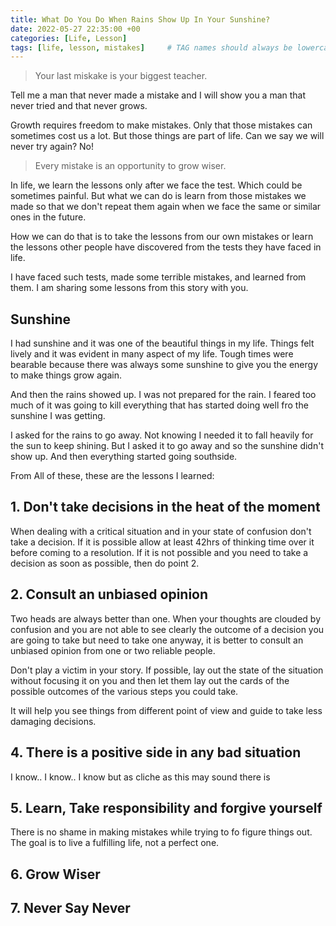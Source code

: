 ```yaml
---
title: What Do You Do When Rains Show Up In Your Sunshine?
date: 2022-05-27 22:35:00 +00
categories: [Life, Lesson]
tags: [life, lesson, mistakes]     # TAG names should always be lowercase
---
```


> Your last miskake is your biggest teacher.

Tell me a man that never made a mistake and I will show you a man that never tried and that never grows.

Growth requires freedom to make mistakes. Only that those mistakes can sometimes cost us a lot. But those things are part of life. Can we say we will never try again? No!

> Every mistake is an opportunity to grow wiser.

In life, we learn the lessons only after we face the test. Which could be sometimes painful. But what we can do is learn from those mistakes we made so that we don't repeat them again when we face the same or similar ones in the future.

How we can do that is to take the lessons from our own mistakes or learn the lessons other people have discovered from the tests they have faced in life.

I have faced such tests, made some terrible mistakes, and learned from them. I am sharing some lessons from this story with you.

## Sunshine

I had sunshine and it was one of the beautiful things in my life. Things felt lively and it was evident in many aspect of my life. Tough times were bearable because there was always some sunshine to give you the energy to make things grow again.

And then the rains showed up. I was not prepared for the rain. I feared too much of it was going to kill everything that has started doing well fro  the sunshine I was getting.

I asked for the rains to go away. Not knowing I needed it to fall heavily for the sun to keep shining. But I asked it to go away and so the sunshine didn't show up. And then everything started going  southside.

From All of these, these are the lessons I learned:

## 1. Don't take decisions in the heat of the moment

When dealing with a critical situation and in your state of confusion don't take a decision. If it is possible allow at least 42hrs of thinking time over it before coming to a resolution. If it is not possible and you need to take a decision as soon as possible, then do point 2.

## 2. Consult an unbiased opinion

Two heads are always better than one. When your thoughts are clouded by confusion and you are not able to see clearly the outcome of a decision you are going to take but need to take one anyway, it is better to consult an unbiased opinion from one or two reliable people.

Don't play a victim in your story. If possible, lay out the state of the situation without focusing it on you and then let them lay out the cards of the possible outcomes of the various steps you could take.

It will help you see things from different point of view and guide to take less damaging decisions.

## 4. There is a positive side in any bad situation

I know.. I know.. I know but as cliche as this may sound there is 

## 5. Learn, Take responsibility and forgive yourself

There is no shame in making mistakes while trying to fo figure things out. The goal is to live a fulfilling life, not a perfect one.

## 6. Grow Wiser

## 7. Never Say Never
